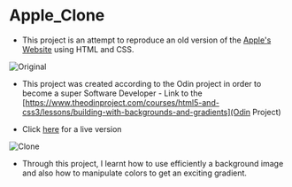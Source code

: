 # Apple_Clone

- This project is an attempt to reproduce an old version of the [Apple's Website](https://web.archive.org/web/20140301004610/http://www.apple.com/) using HTML and CSS.

![Original](https://user-images.githubusercontent.com/36057474/63733852-eb891500-c871-11e9-9989-2de9092b3fc5.png)

- This project was created according to the Odin project in order to become a super Software Developer - Link to the [https://www.theodinproject.com/courses/html5-and-css3/lessons/building-with-backgrounds-and-gradients](Odin Project)

- Click [here](https://raw.githack.com/ndjerrou/Apple_Clone/dev/index.html) for a live version

![Clone](https://user-images.githubusercontent.com/20658570/64013394-9a9a4a80-cb17-11e9-8d1e-5a960e881e6b.png)


- Through this project, I learnt how to use efficiently a background image and also how to manipulate colors to get an exciting gradient.
